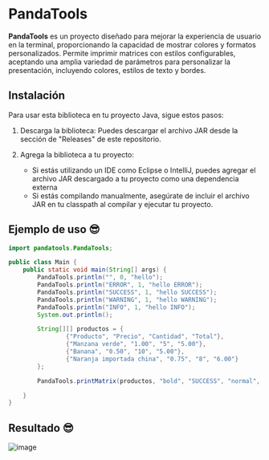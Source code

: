 # PandaTools

**PandaTools** es un proyecto diseñado para mejorar la experiencia de usuario en la terminal, proporcionando la capacidad de mostrar colores y formatos personalizados. Permite imprimir matrices con estilos configurables, aceptando una amplia variedad de parámetros para personalizar la presentación, incluyendo colores, estilos de texto y bordes.


## Instalación
Para usar esta biblioteca en tu proyecto Java, sigue estos pasos:

1. Descarga la biblioteca: Puedes descargar el archivo JAR desde la sección de "Releases" de este repositorio.

2. Agrega la biblioteca a tu proyecto:
    - Si estás utilizando un IDE como Eclipse o IntelliJ, puedes agregar el archivo JAR descargado a tu proyecto como una dependencia externa
    - Si estás compilando manualmente, asegúrate de incluir el archivo JAR en tu classpath al compilar y ejecutar tu proyecto.

## Ejemplo de uso 😎

```java
import pandatools.PandaTools;

public class Main {
    public static void main(String[] args) {
        PandaTools.println("", 0, "hello");
        PandaTools.println("ERROR", 1, "hello ERROR");
        PandaTools.println("SUCCESS", 1, "hello SUCCESS");
        PandaTools.println("WARNING", 1, "hello WARNING");
        PandaTools.println("INFO", 1, "hello INFO");
        System.out.println();

        String[][] productos = {
                {"Producto", "Precio", "Cantidad", "Total"},
                {"Manzana verde", "1.00", "5", "5.00"},
                {"Banana", "0.50", "10", "5.00"},
                {"Naranja importada china", "0.75", "8", "6.00"}
        };

        PandaTools.printMatrix(productos, "bold", "SUCCESS", "normal", "", 1);

    }
}
```

## Resultado 😎

![image](https://github.com/user-attachments/assets/035c53a9-deb8-45e5-b6cc-9b96ad2e2eec)
